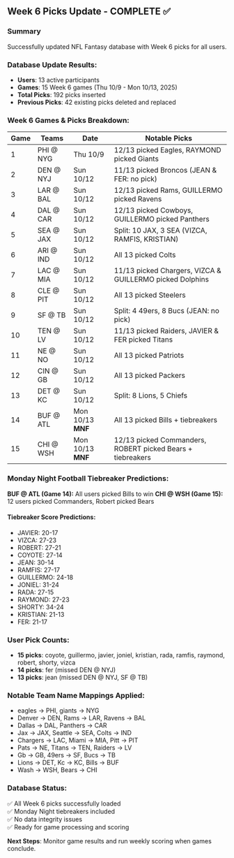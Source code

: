 ## Week 6 Picks Update - COMPLETE ✅

### Summary
Successfully updated NFL Fantasy database with Week 6 picks for all users.

### Database Update Results:
- **Users**: 13 active participants
- **Games**: 15 Week 6 games (Thu 10/9 - Mon 10/13, 2025)
- **Total Picks**: 192 picks inserted
- **Previous Picks**: 42 existing picks deleted and replaced

### Week 6 Games & Picks Breakdown:

| Game | Teams | Date | Notable Picks |
|------|-------|------|---------------|
| 1 | PHI @ NYG | Thu 10/9 | 12/13 picked Eagles, RAYMOND picked Giants |
| 2 | DEN @ NYJ | Sun 10/12 | 11/13 picked Broncos (JEAN & FER: no pick) |
| 3 | LAR @ BAL | Sun 10/12 | 12/13 picked Rams, GUILLERMO picked Ravens |
| 4 | DAL @ CAR | Sun 10/12 | 12/13 picked Cowboys, GUILLERMO picked Panthers |
| 5 | SEA @ JAX | Sun 10/12 | Split: 10 JAX, 3 SEA (VIZCA, RAMFIS, KRISTIAN) |
| 6 | ARI @ IND | Sun 10/12 | All 13 picked Colts |
| 7 | LAC @ MIA | Sun 10/12 | 11/13 picked Chargers, VIZCA & GUILLERMO picked Dolphins |
| 8 | CLE @ PIT | Sun 10/12 | All 13 picked Steelers |
| 9 | SF @ TB | Sun 10/12 | Split: 4 49ers, 8 Bucs (JEAN: no pick) |
| 10 | TEN @ LV | Sun 10/12 | 11/13 picked Raiders, JAVIER & FER picked Titans |
| 11 | NE @ NO | Sun 10/12 | All 13 picked Patriots |
| 12 | CIN @ GB | Sun 10/12 | All 13 picked Packers |
| 13 | DET @ KC | Sun 10/12 | Split: 8 Lions, 5 Chiefs |
| 14 | BUF @ ATL | Mon 10/13 **MNF** | All 13 picked Bills + tiebreakers |
| 15 | CHI @ WSH | Mon 10/13 **MNF** | 12/13 picked Commanders, ROBERT picked Bears + tiebreakers |

### Monday Night Football Tiebreaker Predictions:
**BUF @ ATL (Game 14):** All users picked Bills to win
**CHI @ WSH (Game 15):** 12 users picked Commanders, Robert picked Bears

#### Tiebreaker Score Predictions:
- JAVIER: 20-17
- VIZCA: 27-23  
- ROBERT: 27-21
- COYOTE: 27-14
- JEAN: 30-14
- RAMFIS: 27-17
- GUILLERMO: 24-18
- JONIEL: 31-24
- RADA: 27-15
- RAYMOND: 27-23
- SHORTY: 34-24
- KRISTIAN: 21-13
- FER: 21-17

### User Pick Counts:
- **15 picks**: coyote, guillermo, javier, joniel, kristian, rada, ramfis, raymond, robert, shorty, vizca
- **14 picks**: fer (missed DEN @ NYJ)
- **13 picks**: jean (missed DEN @ NYJ, SF @ TB)

### Notable Team Name Mappings Applied:
- eagles → PHI, giants → NYG
- Denver → DEN, Rams → LAR, Ravens → BAL  
- Dallas → DAL, Panthers → CAR
- Jax → JAX, Seattle → SEA, Colts → IND
- Chargers → LAC, Miami → MIA, Pitt → PIT
- Pats → NE, Titans → TEN, Raiders → LV
- Gb → GB, 49ers → SF, Bucs → TB
- Lions → DET, Kc → KC, Bills → BUF
- Wash → WSH, Bears → CHI

### Database Status:
✅ All Week 6 picks successfully loaded  
✅ Monday Night tiebreakers included  
✅ No data integrity issues  
✅ Ready for game processing and scoring  

**Next Steps**: Monitor game results and run weekly scoring when games conclude.